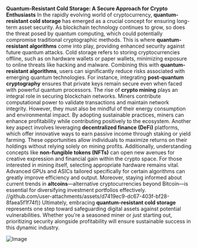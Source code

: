 **Quantum-Resistant Cold Storage: A Secure Approach for Crypto Enthusiasts**
In the rapidly evolving world of cryptocurrency, **quantum-resistant cold storage** has emerged as a crucial concept for ensuring long-term asset security. As blockchain technology continues to grow, so does the threat posed by quantum computing, which could potentially compromise traditional cryptographic methods. This is where **quantum-resistant algorithms** come into play, providing enhanced security against future quantum attacks.
Cold storage refers to storing cryptocurrencies offline, such as on hardware wallets or paper wallets, minimizing exposure to online threats like hacking and malware. Combining this with **quantum-resistant algorithms**, users can significantly reduce risks associated with emerging quantum technologies. For instance, integrating **post-quantum cryptography** ensures that private keys remain secure even when faced with powerful quantum processors.
The rise of **crypto mining** plays an integral role in securing blockchain networks. Miners contribute computational power to validate transactions and maintain network integrity. However, they must also be mindful of their energy consumption and environmental impact. By adopting sustainable practices, miners can enhance profitability while contributing positively to the ecosystem.
Another key aspect involves leveraging **decentralized finance (DeFi)** platforms, which offer innovative ways to earn passive income through staking or yield farming. These opportunities allow individuals to maximize returns on their holdings without relying solely on mining profits. Additionally, understanding concepts like **non-fungible tokens (NFTs)** can open new avenues for creative expression and financial gain within the crypto space.
For those interested in mining itself, selecting appropriate hardware remains vital. Advanced GPUs and ASICs tailored specifically for certain algorithms can greatly improve efficiency and output. Moreover, staying informed about current trends in **altcoins**—alternative cryptocurrencies beyond Bitcoin—is essential for diversifying investment portfolios effectively.
 //github.com/user-attachments/assets/d7419ec9-dc67-403f-bf28-8faea5f1f74f))
Ultimately, embracing **quantum-resistant cold storage** represents one step toward safeguarding digital assets against potential vulnerabilities. Whether you're a seasoned miner or just starting out, prioritizing security alongside profitability will ensure sustainable success in this dynamic industry.

![Image](https://github.com/user-attachments/assets/d7419ec9-dc67-403f-bf28-8faea5f1f74f)
